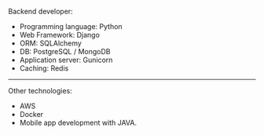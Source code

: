 Backend developer:
- Programming language: Python
- Web Framework: Django
- ORM: SQLAlchemy
- DB: PostgreSQL / MongoDB
- Application server: Gunicorn
- Caching: Redis
-------------------------------------
Other technologies:
- AWS
- Docker
- Mobile app development with JAVA.
  



  
